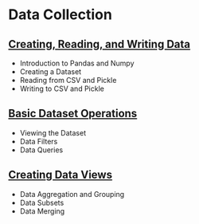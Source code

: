 # Data Collection

## [Creating, Reading, and Writing Data](https://github.com/ByteAcademyCo/Phase1-Python/blob/Week4/Week%204/Data%20Collection/Slides/Creating-Reading-Writing.md)
* Introduction to Pandas and Numpy
* Creating a Dataset
* Reading from CSV and Pickle
* Writing to CSV and Pickle

## [Basic Dataset Operations](https://github.com/ByteAcademyCo/Phase1-Python/blob/Week4/Week%204/Data%20Collection/Slides/Basic-Dataset-Operations.md)
* Viewing the Dataset
* Data Filters
* Data Queries

## [Creating Data Views](https://github.com/ByteAcademyCo/Phase1-Python/blob/Week4/Week%204/Data%20Collection/Slides/Creating-Data-Views.md)
* Data Aggregation and Grouping
* Data Subsets
* Data Merging